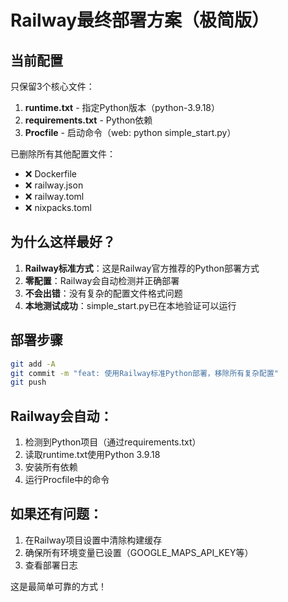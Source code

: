# Railway最终部署方案（极简版）

## 当前配置

只保留3个核心文件：
1. **runtime.txt** - 指定Python版本（python-3.9.18）
2. **requirements.txt** - Python依赖
3. **Procfile** - 启动命令（web: python simple_start.py）

已删除所有其他配置文件：
- ❌ Dockerfile
- ❌ railway.json
- ❌ railway.toml
- ❌ nixpacks.toml

## 为什么这样最好？

1. **Railway标准方式**：这是Railway官方推荐的Python部署方式
2. **零配置**：Railway会自动检测并正确部署
3. **不会出错**：没有复杂的配置文件格式问题
4. **本地测试成功**：simple_start.py已在本地验证可以运行

## 部署步骤

```bash
git add -A
git commit -m "feat: 使用Railway标准Python部署，移除所有复杂配置"
git push
```

## Railway会自动：

1. 检测到Python项目（通过requirements.txt）
2. 读取runtime.txt使用Python 3.9.18
3. 安装所有依赖
4. 运行Procfile中的命令

## 如果还有问题：

1. 在Railway项目设置中清除构建缓存
2. 确保所有环境变量已设置（GOOGLE_MAPS_API_KEY等）
3. 查看部署日志

这是最简单可靠的方式！
